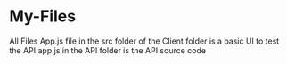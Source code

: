 # My-Files
All Files
App.js file in the src folder of the Client folder is a basic UI to test the API
app.js in the API folder is the API source code
